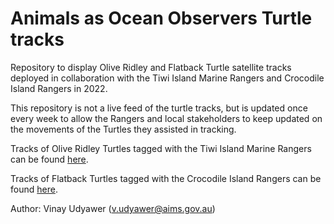 # Animals as Ocean Observers Turtle tracks
Repository to display Olive Ridley and Flatback Turtle satellite tracks deployed in collaboration with the Tiwi Island Marine Rangers and Crocodile Island Rangers in 2022.

This repository is not a live feed of the turtle tracks, but is updated once every week to allow the Rangers and local stakeholders to keep updated on the movements of the Turtles they assisted in tracking. 

Tracks of Olive Ridley Turtles tagged with the Tiwi Island Marine Rangers can be found [here](https://vinayudyawer.github.io/TurtleANIBOS/Tiwi/index.html).

Tracks of Flatback Turtles tagged with the Crocodile Island Rangers can be found [here](https://vinayudyawer.github.io/TurtleANIBOS/Croc/index.html).


Author: Vinay Udyawer (v.udyawer@aims.gov.au)
